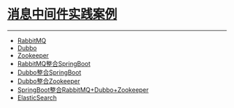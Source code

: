 # [消息中间件实践案例](Itcast-spring)     

---

- [RabbitMQ]()  
- [Dubbo]()  
- [Zookeeper]()  
- [RabbitMQ整合SpringBoot]()  
- [Dubbo整合SpringBoot]()  
- [Dubbo整合Zookeeper]()  
- [SpringBoot整合RabbitMQ+Dubbo+Zookeeper]() 
- [ElasticSearch]() 


